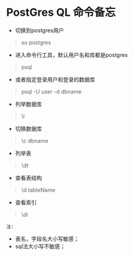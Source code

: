 # PostGres QL 命令备忘

* 切换到postgres用户
> su postgres

* 进入命令行工具，默认用户名和库都是postgres
> psql
* 或者指定登录用户和登录的数据库
> psql -U user -d dbname

* 列举数据库
> \l

* 切换数据库
> \c dbname

* 列举表
> \dt

* 查看表结构
> \d tableName

* 查看索引
> \di

```注:```

* 表名，字段名大小写敏感；
* sql法大小写不敏感；